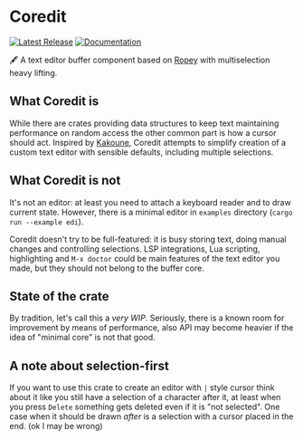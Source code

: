 # Coredit
[![Latest Release][crates-io-badge]][crates-io-url]
[![Documentation][docs-rs-badge]][docs-rs-url]

🖋 A text editor buffer component based on [Ropey][ropey-url]
with multiselection heavy lifting.

## What Coredit is
While there are crates providing data structures to keep text
maintaining performance on random access the other common part
is how a cursor should act. Inspired by [Kakoune][kakoune-url],
Coredit attempts to simplify creation of a custom text editor
with sensible defaults, including multiple selections.

## What Coredit is not
It's not an editor: at least you need to attach a keyboard
reader and to draw current state. However, there is a minimal
editor in `examples` directory (`cargo run --example edi`).

Coredit doesn't try to be full-featured: it is busy storing
text, doing manual changes and controlling selections. LSP
integrations, Lua scripting, highlighting and `M-x doctor`
could be main features of the text editor you made, but they
should not belong to the buffer core.

## State of the crate
By tradition, let's call this a _very WIP_. Seriously,
there is a known room for improvement by means of performance,
also API may become heavier if the idea of "minimal core" is
not that good.

## A note about selection-first
If you want to use this crate to create an editor with `|` style
cursor think about it like you still have a selection of a character
after it, at least when you press `Delete` something gets
deleted even if it is "not selected". One case when it should be
drawn _after_ is a selection with a cursor placed in the end. (ok I may be wrong)

[crates-io-badge]: https://img.shields.io/crates/v/coredit.svg
[crates-io-url]: https://crates.io/crates/coredit
[docs-rs-badge]: https://docs.rs/coredit/badge.svg
[docs-rs-url]: https://docs.rs/coredit
[ropey-url]: https://github.com/cessen/ropey
[kakoune-url]: https://kakoune.org
